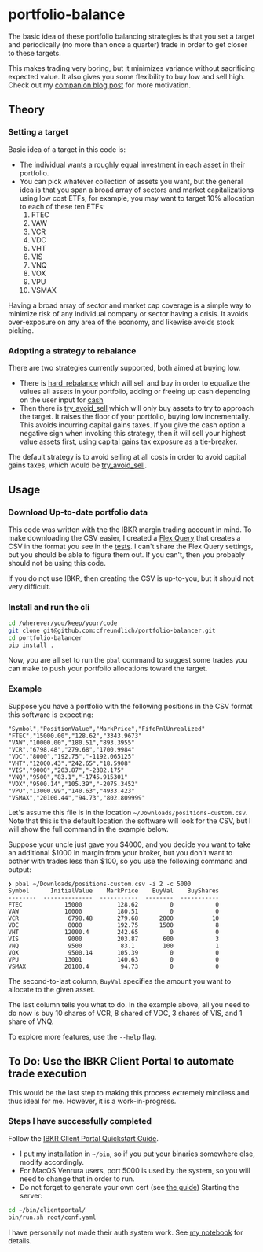 # portfolio-balance
The basic idea of these portfolio balancing strategies is that you set a target and periodically (no more than once a quarter) trade in order to get closer to these targets.

This makes trading very boring, but it minimizes variance without sacrificing expected value.  It also gives you some flexibility to buy low and sell high.
Check out my [companion blog post](https://cfreundlich.github.io/portfolio-balancer/) for more motivation.

## Theory
### Setting a target
Basic idea of a target in this code is:
- The individual wants a roughly equal investment in each asset in their portfolio.
- You can pick whatever collection of assets you want, but the general idea is that you span a broad array of sectors and market capitalizations using low cost ETFs, for example, you may want to target 10% allocation to each of these ten ETFs:
  1. FTEC
  1. VAW
  1. VCR
  1. VDC
  1. VHT
  1. VIS
  1. VNQ
  1. VOX
  1. VPU
  1. VSMAX

Having a broad array of sector and market cap coverage is a simple way to minimize risk of any individual company or sector having a crisis.
It avoids over-exposure on any area of the economy, and likewise avoids stock picking.
 
### Adopting a strategy to rebalance
There are two strategies currently supported, both aimed at buying low.
- There is [hard_rebalance](./src/pbal/hard_rebal.py) which will sell and buy in order to equalize the values all assets in your portfolio, adding or freeing up cash depending on the user input for [cash](./src/pbal/cli.py)
- Then there is [try_avoid_sell](./src/pbal/try_avoid_sell.py) which will only buy assets to try to approach the target.  It raises the floor of your portfolio, buying low incrementally.  This avoids incurring capital gains taxes.  If you give the cash option a negative sign when invoking this strategy, then it will sell your highest value assets first, using capital gains tax exposure as a tie-breaker.

The default strategy is to avoid selling at all costs in order to avoid capital gains taxes, which would be [try_avoid_sell](./src/pbal/try_avoid_sell.py).

## Usage
### Download Up-to-date portfolio data
This code was written with the the IBKR margin trading account in mind.
To make downloading the CSV easier, I created a [Flex Query](https://portal.interactivebrokers.com/AccountManagement/AmAuthentication?action=RM_FLEX_QUERIES) that creates a CSV in the format you see in the [tests](./tests/data).
I can't share the Flex Query settings, but you should be able to figure them out.
If you can't, then you probably should not be using this code.

If you do not use IBKR, then creating the CSV is up-to-you, but it should not very difficult.


### Install and run the cli
```bash
cd /wherever/you/keep/your/code
git clone git@github.com:cfreundlich/portfolio-balancer.git
cd portfolio-balancer
pip install .
```
Now, you are all set to run the `pbal` command to suggest some trades you can make to push your portfolio allocations toward the target.


### Example
Suppose you have a portfolio with the following positions in the CSV format this software is expecting:
```
"Symbol","PositionValue","MarkPrice","FifoPnlUnrealized"
"FTEC","15000.00","128.62","3343.9673"
"VAW","10000.00","180.51","893.3955"
"VCR","6798.48","279.68","1700.9984"
"VDC","8000","192.75","-1192.065125"
"VHT","12000.43","242.65","18.5908"
"VIS","9000","203.87","-2382.175"
"VNQ","9500","83.1","-1745.915301"
"VOX","9500.14","105.39","-2075.3452"
"VPU","13000.99","140.63","4933.423"
"VSMAX","20100.44","94.73","802.809999"
```
Let's assume this file is in the location `~/Downloads/positions-custom.csv`.  Note that this is the default location the software will look for the CSV, but I will show the full command in the example below.

Suppose your uncle just gave you $4000, and you decide you want to take an additional $1000 in margin from your broker, but you don't want to bother with trades less than $100, so you use the following command and output:
```
❯ pbal ~/Downloads/positions-custom.csv -i 2 -c 5000
Symbol      InitialValue    MarkPrice    BuyVal    BuyShares
--------  --------------  -----------  --------  -----------
FTEC            15000          128.62         0            0
VAW             10000          180.51         0            0
VCR              6798.48       279.68      2800           10
VDC              8000          192.75      1500            8
VHT             12000.4        242.65         0            0
VIS              9000          203.87       600            3
VNQ              9500           83.1        100            1
VOX              9500.14       105.39         0            0
VPU             13001          140.63         0            0
VSMAX           20100.4         94.73         0            0
```
The second-to-last column, `BuyVal` specifies the amount you want to allocate to the given asset.

The last column tells you what to do.  In the example above, all you need to do now is buy 10 shares of VCR, 8 shared of VDC, 3 shares of VIS, and 1 share of VNQ.

To explore more features, use the `--help` flag.

## To Do: Use the IBKR Client Portal to automate trade execution
This would be the last step to making this process extremely mindless and thus ideal for me.
However, it is a work-in-progress.

### Steps I have successfully completed
Follow the [IBKR Client Portal Quickstart Guide](https://interactivebrokers.github.io/cpwebapi/quickstart).
- I put my installation in `~/bin`, so if you put your binaries somewhere else, modify accordingly.
- For MacOS Venrura users, port 5000 is used by the system, so you will need to change that in order to run.
- Do not forget to generate your own cert (see [the guide](https://interactivebrokers.github.io/cpwebapi/use-cases#invalid-ssl-certificate))
Starting the server:
```bash
cd ~/bin/clientportal/
bin/run.sh root/conf.yaml
```
I have personally not made their auth system work.  See [my notebook](./notebooks/main.ipynb) for details.
